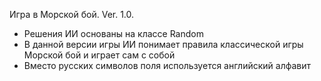Игра в Морской бой.
Ver. 1.0.
- Решения ИИ основаны на классе Random
- В данной версии игры ИИ понимает правила классической игры Морской бой и играет сам с собой
- Вместо русских символов поля используется английский алфавит
